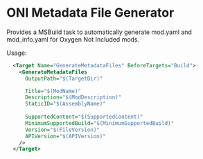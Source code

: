 # ONI Metadata File Generator
Provides a MSBuild task to automatically generate mod.yaml and mod_info.yaml for Oxygen Not Included mods.

Usage:

```xml
  <Target Name="GenerateMetadataFiles" BeforeTargets="Build">
    <GenerateMetadataFiles
      OutputPath="$(TargetDir)"

      Title="$(ModName)"
      Description="$(ModDescription)"
      StaticID="$(AssemblyName)"
      
      SupportedContent="$(SupportedContent)"
      MinimumSupportedBuild="$(MinimumSupportedBuild)"
      Version="$(FileVersion)"
      APIVersion="$(APIVersion)"
    />
  </Target>
 ```
